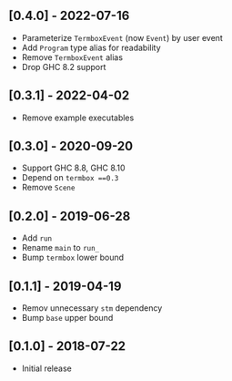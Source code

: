## [0.4.0] - 2022-07-16

- Parameterize `TermboxEvent` (now `Event`) by user event
- Add `Program` type alias for readability
- Remove `TermboxEvent` alias
- Drop GHC 8.2 support

## [0.3.1] - 2022-04-02

- Remove example executables

## [0.3.0] - 2020-09-20

- Support GHC 8.8, GHC 8.10
- Depend on `termbox ==0.3`
- Remove `Scene`

## [0.2.0] - 2019-06-28

- Add `run`
- Rename `main` to `run_`
- Bump `termbox` lower bound

## [0.1.1] - 2019-04-19

- Remov unnecessary `stm` dependency
- Bump `base` upper bound

## [0.1.0] - 2018-07-22

- Initial release
